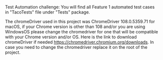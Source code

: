 Test Automation challenge:
You will find all Feature 1 automated test cases in "TacoTests" file under "Tests" package.

The chromeDriver used in this project was ChromeDriver 108.0.5359.71 for macOS, if your Chrome version is other than 108 and/or you are using WindowsOS please
change the chromedriver for one that will be compatible with your Chrome version and/or OS. Here is the link to download chromeDriver if needed https://chromedriver.chromium.org/downloads. 
In case you need to change the chromedriver replace it on the root of the project.




